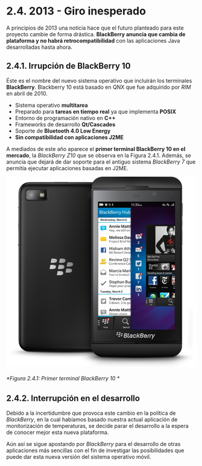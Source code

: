 # 2.4. 2013 - Giro inesperado

A principios de 2013 una noticia hace que el futuro planteado para este proyecto cambie de forma drástica. **BlackBerry anuncia que cambia de plataforma y no habrá retrocompatibilidad** con las aplicaciones Java desarrolladas hasta ahora.

## 2.4.1. Irrupción de BlackBerry 10

Éste es el nombre del nuevo sistema operativo que incluirán los terminales **BlackBerry**. Blackberry 10 está basado en QNX que fue adquirido por *RIM* en abril de 2010. 

- Sistema operativo **multitarea** 
- Preparado para **tareas en tiempo real** ya que implementa **POSIX**
- Entorno de programación nativo en **C++**
- Frameworks de desarrollo **Qt/Cascades**
- Soporte de **Bluetooth 4.0 Low Energy**
- **Sin compatibilidad con aplicaciones J2ME**

A mediados de este año aparece el **primer terminal BlackBerry 10 en el mercado**, la *BlackBerry Z10* que se observa en la Figura 2.4.1. Además, se anuncia que dejará de dar soporte para el antiguo sistema *BlackBerry 7* que permitía ejecutar aplicaciones basadas en J2ME.

![](./imagenes/blackberry_z10.jpg)
###### *Figura 2.4.1: Primer terminal BlackBerry 10 *


## 2.4.2. Interrupción en el desarrollo 

Debido a la incertidumbre que provoca este cambio en la política de *BlackBerry*, en la cual habíamos basado nuestra actual aplicación de monitorización de temperaturas, se decide parar el desarrollo a la espera de conocer mejor esta nueva plataforma. 

Aún así se sigue apostando por *BlackBerry* para el desarrollo de otras aplicaciones más sencillas con el fin de investigar las posibilidades que puede dar esta nueva versión del sistema operativo móvil.
